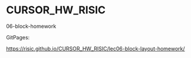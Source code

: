 # CURSOR_HW_RISIC

06-block-homework

GitPages:

https://risic.github.io/CURSOR_HW_RISIC/lec06-block-layout-homework/